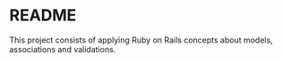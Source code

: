 # README
This project consists of applying Ruby on Rails concepts about models, associations and validations.